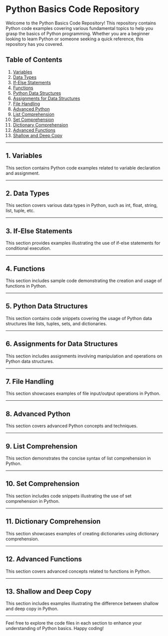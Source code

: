 # Python Basics Code Repository

Welcome to the Python Basics Code Repository! This repository contains Python code examples covering various fundamental topics to help you grasp the basics of Python programming. Whether you are a beginner looking to learn Python or someone seeking a quick reference, this repository has you covered.

## Table of Contents

1. [Variables](#variables)
2. [Data Types](#data-types)
3. [If-Else Statements](#if-else)
4. [Functions](#functions)
5. [Python Data Structures](#data-structures)
6. [Assignments for Data Structures](#assignments)
7. [File Handling](#file-handling)
8. [Advanced Python](#advanced-python)
9. [List Comprehension](#list-comprehension)
10. [Set Comprehension](#set-comprehension)
11. [Dictionary Comprehension](#dictionary-comprehension)
12. [Advanced Functions](#advanced-functions)
13. [Shallow and Deep Copy](#copy)

---

## 1. Variables <a name="variables"></a>

This section contains Python code examples related to variable declaration and assignment.

---

## 2. Data Types <a name="data-types"></a>

This section covers various data types in Python, such as int, float, string, list, tuple, etc.

---

## 3. If-Else Statements <a name="if-else"></a>

This section provides examples illustrating the use of if-else statements for conditional execution.

---

## 4. Functions <a name="functions"></a>

This section includes sample code demonstrating the creation and usage of functions in Python.

---

## 5. Python Data Structures <a name="data-structures"></a>

This section contains code snippets covering the usage of Python data structures like lists, tuples, sets, and dictionaries.

---

## 6. Assignments for Data Structures <a name="assignments"></a>

This section includes assignments involving manipulation and operations on Python data structures.

---

## 7. File Handling <a name="file-handling"></a>

This section showcases examples of file input/output operations in Python.

---

## 8. Advanced Python <a name="advanced-python"></a>

This section covers advanced Python concepts and techniques.

---

## 9. List Comprehension <a name="list-comprehension"></a>

This section demonstrates the concise syntax of list comprehension in Python.

---

## 10. Set Comprehension <a name="set-comprehension"></a>

This section includes code snippets illustrating the use of set comprehension in Python.

---

## 11. Dictionary Comprehension <a name="dictionary-comprehension"></a>

This section showcases examples of creating dictionaries using dictionary comprehension.

---

## 12. Advanced Functions <a name="advanced-functions"></a>

This section covers advanced concepts related to functions in Python.

---

## 13. Shallow and Deep Copy <a name="copy"></a>

This section includes examples illustrating the difference between shallow and deep copy in Python.

---

Feel free to explore the code files in each section to enhance your understanding of Python basics. Happy coding!
